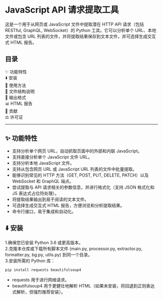 # JavaScript API 请求提取工具

这是一个用于从网页或 JavaScript 文件中提取潜在 HTTP API 请求（包括 RESTful, GraphQL, WebSocket）的 Python 工具。它可以分析单个 URL、本地文件或包含 URL 列表的文件，并将提取结果保存到文本文件，并可选择生成交互式 HTML 报告。

## 目录
✨ 功能特性  
⬇️ 安装  
🚀 使用方法  
📂 文件结构说明  
📄 输出格式  
📊 HTML 报告  
🙌 贡献  
⚖️ 许可证  

---

## ✨ 功能特性
- 支持分析单个网页 URL，自动抓取页面中的外部和内联 JavaScript。
- 支持直接分析单个 JavaScript 文件 URL。
- 支持分析本地 JavaScript 文件。
- 支持从包含网页 URL 或 JavaScript URL 列表的文件中批量提取。
- 能够识别常见的 HTTP 方法（GET, POST, PUT, DELETE, PATCH）以及 WebSocket 和 GraphQL 端点。
- 尝试提取与 API 请求相关的参数信息，并进行格式化（支持 JSON 格式化和 JS 表达式占位符处理）。
- 将提取结果输出到易于阅读的文本文件。
- 可选择生成交互式 HTML 报告，方便浏览和分析提取结果。
- 命令行接口，易于集成和自动化。

## ⬇️ 安装
1.确保您已安装 Python 3.6 或更高版本。  
2.克隆本仓库或下载所有脚本文件 (main.py, processor.py, extractor.py, formatter.py, bg.py, utils.py) 到同一个目录。  
3.安装所需的 Python 库：
```bash
pip install requests beautifulsoup4
```
- requests 用于进行网络请求。
- beautifulsoup4 用于更健壮地解析 HTML（如果未安装，将回退到正则表达式解析，但强烈推荐安装）。
